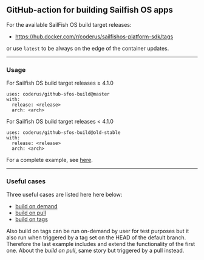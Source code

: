 ## GitHub-action for building Sailfish OS apps

For the available SailFish OS build target releases:

* https://hub.docker.com/r/coderus/sailfishos-platform-sdk/tags

or use `latest` to be always on the edge of the container updates.

---

### Usage

For Sailfish OS build target releases ≥ 4.1.0

```
uses: coderus/github-sfos-build@master
with:
  release: <release>
  arch: <arch>
```

For Sailfish OS build target releases < 4.1.0 

```
uses: coderus/github-sfos-build@old-stable
with:
  release: <release>
  arch: <arch>
```

For a complete example, see [here](https://github.com/storeman-developers/harbour-storeman/pull/170/files#diff-5c3fa597431eda03ac3339ae6bf7f05e1a50d6fc7333679ec38e21b337cb6721).

---

### Useful cases

Three useful cases are listed here here below:

* [build on demand](examples/build-on-demand.yml)
* [build on pull](examples/build-on-pull.yml)
* [build on tags](examples/build-on-tags.yml)

Also build on tags can be run on-demand by user for test purposes but it also run when triggered by a tag set on the HEAD of the default branch. Therefore the last example includes and extend the functionality of the first one. About the *build on pull*, same story but triggered by a pull instead.

